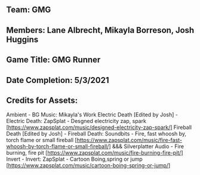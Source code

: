 ## Team: GMG
## Members: Lane Albrecht, Mikayla Borreson, Josh Huggins
## Game Title: GMG Runner
## Date Completion: 5/3/2021


## Credits for Assets:
Ambient - BG Music: Mikayla's Work
Electric Death [Edited by Josh] - Electric Death: ZapSplat - Desgned electricity zap, spark [https://www.zapsplat.com/music/designed-electricity-zap-spark/]
Fireball Death [Edited by Josh] - Fireball Death: Soundbits - Fire, fast whoosh by, torch flame or small fireball [https://www.zapsplat.com/music/fire-fast-whoosh-by-torch-flame-or-small-fireball/] &&& Silverplatter Audio - Fire burning, fire pit [https://www.zapsplat.com/music/fire-burning-fire-pit/]
Invert - Invert: ZapSplat - Cartoon Boing,spring or jump [https://www.zapsplat.com/music/cartoon-boing-spring-or-jump/]
